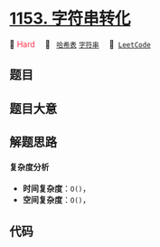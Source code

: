 # [1153. 字符串转化](https://leetcode.com/problems/string-transforms-into-another-string)

🔴 <font color=#ff334b>Hard</font>&emsp; 🔖&ensp; [`哈希表`](/outline/tag/hash-table.md) [`字符串`](/outline/tag/string.md)&emsp; 🔗&ensp;[`LeetCode`](https://leetcode.com/problems/string-transforms-into-another-string)

## 题目




## 题目大意




## 解题思路

#### 复杂度分析

- **时间复杂度**：`O()`，
- **空间复杂度**：`O()`，

## 代码

```javascript

```